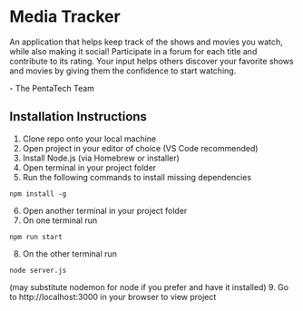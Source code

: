 # Media Tracker
An application that helps keep track of the shows and movies you watch, while also making it social!
Participate in a forum for each title and contribute to its rating. Your input helps others discover your favorite shows and movies by giving them the confidence to start watching.

\- The PentaTech Team

## Installation Instructions
1. Clone repo onto your local machine
2. Open project in your editor of choice (VS Code recommended)
3. Install Node.js (via Homebrew or installer)
4. Open terminal in your project folder
5. Run the following commands to install missing dependencies
```
npm install -g
```
6. Open another terminal in your project folder
7. On one terminal run
```
npm run start
```
8. On the other terminal run
```
node server.js
```
(may substitute nodemon for node if you prefer and have it installed)
9. Go to http://localhost:3000 in your browser to view project
